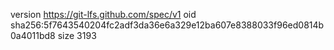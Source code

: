 version https://git-lfs.github.com/spec/v1
oid sha256:5f7643540204fc2adf3da36e6a329e12ba607e8388033f96ed0814b0a4011bd8
size 3193
